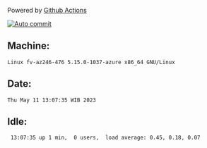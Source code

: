 Powered by [Github Actions](https://github.com/features/actions)

[![Auto commit](https://github.com/hiage/workstation/workflows/Auto%20commit/badge.svg)](https://github.com/hiage/workstation/actions?query=workflow%3A%22Auto+commit%22)

## Machine:
```
Linux fv-az246-476 5.15.0-1037-azure x86_64 GNU/Linux
```
## Date:
```
Thu May 11 13:07:35 WIB 2023
```
## Idle:
```
 13:07:35 up 1 min,  0 users,  load average: 0.45, 0.18, 0.07
```
